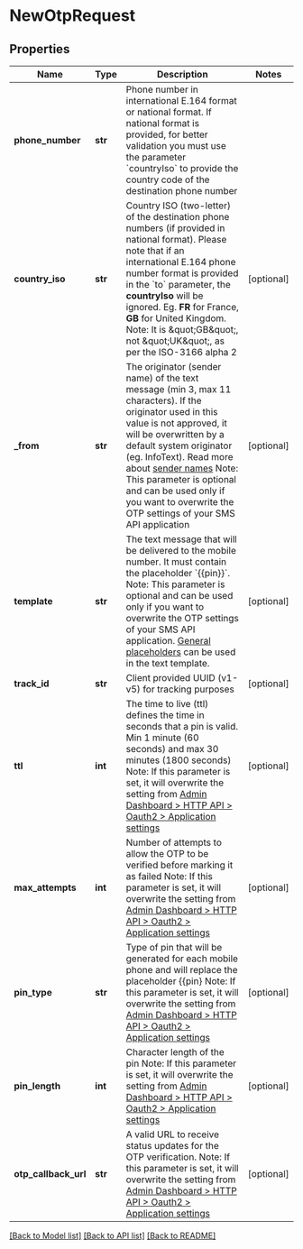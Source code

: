 # NewOtpRequest


## Properties
Name | Type | Description | Notes
------------ | ------------- | ------------- | -------------
**phone_number** | **str** | Phone number in international E.164 format or national format. If national format is provided, for better validation you must use the parameter &#x60;countryIso&#x60; to provide the country code of the destination phone number     | 
**country_iso** | **str** | Country ISO (two-letter) of the destination phone numbers (if provided in national format). Please note that if an international E.164 phone number format is provided in the &#x60;to&#x60; parameter, the **countryIso** will be ignored. Eg. **FR** for France, **GB** for United Kingdom. Note: It is \&quot;GB\&quot;, not \&quot;UK\&quot;, as per the ISO-3166 alpha 2 | [optional] 
**_from** | **str** | The originator (sender name) of the text message (min 3, max 11 characters). If the originator used in this value is not approved, it will be overwritten by a default system originator (eg. InfoText). Read more about [sender names](#) Note: This parameter is optional and can be used only if you want to overwrite the OTP settings of your SMS API application | [optional] 
**template** | **str** | The text message that will be delivered to the mobile number. It must contain the placeholder &#x60;{{pin}}&#x60;.    Note: This parameter is optional and can be used only if you want to overwrite the OTP settings of your SMS API application. [General placeholders](#) can be used in the text template. | [optional] 
**track_id** | **str** | Client provided UUID (v1-v5) for tracking purposes | [optional] 
**ttl** | **int** | The time to live (ttl) defines the time in seconds that a pin is valid. Min 1 minute (60 seconds) and max 30 minutes (1800 seconds)   Note: If this parameter is set, it will overwrite the setting from [Admin Dashboard &gt; HTTP API &gt; Oauth2 &gt; Application settings](#) | [optional] 
**max_attempts** | **int** | Number of attempts to allow the OTP to be verified before marking it as failed  Note: If this parameter is set, it will overwrite the setting from [Admin Dashboard &gt; HTTP API &gt; Oauth2 &gt; Application settings](#) | [optional] 
**pin_type** | **str** | Type of pin that will be generated for each mobile phone and will replace the placeholder {{pin}  Note: If this parameter is set, it will overwrite the setting from [Admin Dashboard &gt; HTTP API &gt; Oauth2 &gt; Application settings](#) | [optional] 
**pin_length** | **int** | Character length of the pin   Note: If this parameter is set, it will overwrite the setting from [Admin Dashboard &gt; HTTP API &gt; Oauth2 &gt; Application settings](#) | [optional] 
**otp_callback_url** | **str** | A valid URL to receive status updates for the OTP verification.   Note: If this parameter is set, it will overwrite the setting from [Admin Dashboard &gt; HTTP API &gt; Oauth2 &gt; Application settings](#) | [optional] 


[[Back to Model list]](../../README.md#models) [[Back to API list]](../../README.md#available-methods) [[Back to README]](../../README.md)


